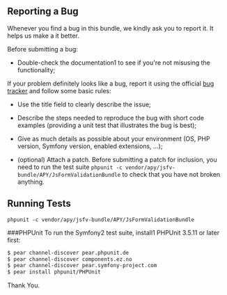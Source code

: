 Reporting a Bug
---------------

Whenever you find a bug in this bundle, we kindly ask you to report it. It helps us make a it better.

Before submitting a bug:

* Double-check the documentation1 to see if you're not misusing the functionality;

If your problem definitely looks like a bug, report it using the official
[bug tracker](https://github.com/Abhoryo/APYJsFormValidationBundle/issues)
and follow some basic rules:

* Use the title field to clearly describe the issue;

* Describe the steps needed to reproduce the bug with short code examples (providing a unit
test that illustrates the bug is best);

* Give as much details as possible about your environment (OS, PHP version, Symfony version,
enabled extensions, ...);

* (optional) Attach a patch. Before submitting a patch for inclusion, you need to run
the test suite `phpunit -c vendor/apy/jsfv-bundle/APY/JsFormValidationBundle`
to check that you have not broken anything.


## Running Tests

`phpunit -c vendor/apy/jsfv-bundle/APY/JsFormValidationBundle`

###PHPUnit
To run the Symfony2 test suite, install1 PHPUnit 3.5.11 or later first:

```bash
$ pear channel-discover pear.phpunit.de
$ pear channel-discover components.ez.no
$ pear channel-discover pear.symfony-project.com
$ pear install phpunit/PHPUnit
```

Thank You.